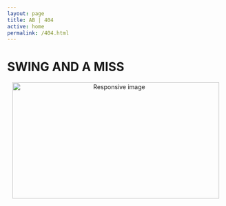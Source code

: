 ```yaml
---
layout: page
title: AB | 404
active: home
permalink: /404.html
---
```


# SWING AND A MISS
<center>
<img src="/images/bartolo.gif" width="480" height="269" class="img-responsive" alt="Responsive image">
</center>